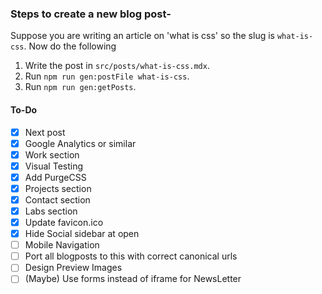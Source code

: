 ### Steps to create a new blog post-
Suppose you are writing an article on 'what is css' so the slug is `what-is-css`. Now do the following

1. Write the post in `src/posts/what-is-css.mdx`.
1. Run `npm run gen:postFile what-is-css`.
1. Run `npm run gen:getPosts`.

#### To-Do

* [x] Next post
* [x] Google Analytics or similar
* [x] Work section
* [x] Visual Testing
* [x] Add PurgeCSS
* [x] Projects section
* [x] Contact section
* [x] Labs section
* [x] Update favicon.ico
* [x] Hide Social sidebar at open
* [ ] Mobile Navigation
* [ ] Port all blogposts to this with correct canonical urls
* [ ] Design Preview Images
* [ ] (Maybe) Use forms instead of iframe for NewsLetter
